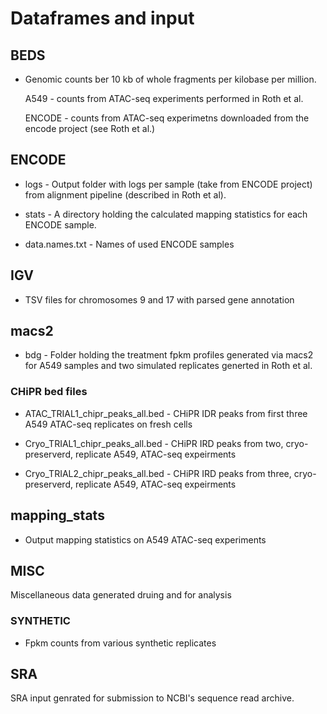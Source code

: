 # Dataframes and input

## BEDS

+  Genomic counts ber 10 kb of whole fragments per kilobase per million.

    A549 - counts from ATAC-seq experiments performed in Roth et al. 

    ENCODE - counts from ATAC-seq experimetns downloaded from the encode project (see Roth et al.)

## ENCODE

+ logs - Output folder with logs per sample (take from ENCODE project) from alignment pipeline (described in Roth et al).

+ stats - A directory holding the calculated mapping statistics for each ENCODE sample. 

+ data.names.txt - Names of used ENCODE samples


## IGV

+ TSV files for chromosomes 9 and 17 with parsed gene annotation

## macs2

+ bdg - Folder holding the treatment fpkm profiles generated via macs2 for A549 samples and two simulated replicates generted in Roth et al. 

### CHiPR bed files 

+ ATAC_TRIAL1_chipr_peaks_all.bed - CHiPR IDR peaks from first three A549 ATAC-seq replicates on fresh cells

+ Cryo_TRIAL1_chipr_peaks_all.bed - CHiPR IRD peaks from two, cryo-preserverd, replicate A549, ATAC-seq expeirments 

+ Cryo_TRIAL2_chipr_peaks_all.bed - CHiPR IRD peaks from three, cryo-preserverd, replicate A549, ATAC-seq expeirments 

## mapping_stats

+ Output mapping statistics on A549 ATAC-seq experiments

## MISC

Miscellaneous data generated druing and for analysis

### SYNTHETIC 

+ Fpkm counts from various synthetic replicates 

## SRA

SRA input genrated for submission to NCBI's sequence read archive. 